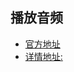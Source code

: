 ## 播放音频

- [官方地址](https://developers.weixin.qq.com/miniprogram/dev/api/media/background-audio/wx.getBackgroundAudioManager.html)
- [详情地址:](https://developers.weixin.qq.com/miniprogram/dev/api/media/background-audio/BackgroundAudioManager.html) 